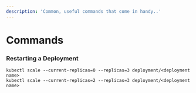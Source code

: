 ```yaml
---
description: 'Common, useful commands that come in handy..'
---
```


# Commands

### Restarting a Deployment

```text
kubectl scale --current-replicas=0 --replicas=3 deployment/<deployment name>
kubectl scale --current-replicas=2 --replicas=3 deployment/<deployment name>
```



